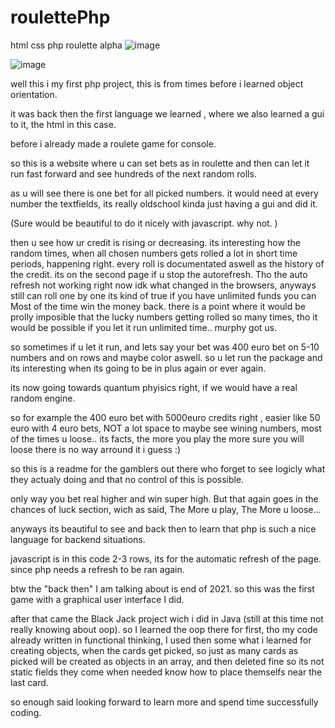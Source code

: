 # roulettePhp
html css php roulette alpha
![image](https://user-images.githubusercontent.com/105649203/202902141-5983289a-ebd4-46d6-bacc-b90914d8b841.png)

![image](https://user-images.githubusercontent.com/105649203/202904174-d79b5291-fa81-404f-8184-34d4a7fb9c07.png)



well this i my first php project, this is from times before i learned object orientation. 

it was back then the first language we learned , where we also learned a gui to it, the html in this case.

before i already made a roulete game for console. 

so this is a website where u can set bets as in roulette and then can let it run fast forward and see hundreds of the next random rolls. 

as u will see there is one bet for all picked numbers.  it would need at every number the textfields, its really oldschool kinda just having a gui and did it. 

(Sure would be beautiful to do it nicely with javascript. why not. )

then u see how ur credit is rising or decreasing. its interesting how the random times, when all chosen numbers gets rolled a lot in short time periods, happening right.
every roll is documentated aswell as the history of the credit. its on the second page if u stop the autorefresh. 
Tho the auto refresh not working right now idk what changed in the browsers, anyways still can roll one by one
its kind of true if you have unlimited funds you can Most of the time win the money back. there is a point where it would be prolly imposible that the lucky numbers getting rolled so many times, tho it would be possible if you let it run unlimited time..  murphy got us. 

so sometimes if u let it run, and lets say your bet was 400 euro bet on 5-10 numbers and on rows and maybe color aswell. 
so u let run the package and its interesting when its going to be in plus again or ever again. 

its now going towards quantum phyisics right, if we would have a real random engine.

so for example the 400 euro bet with 5000euro credits right , easier like 50 euro with 4 euro bets, NOT a lot space to maybe see wining numbers,
most of the times u loose.. its facts, the more you play the more sure you will loose there is no way arround it i guess :)

so this is a readme for the gamblers out there who forget to see logicly what they actualy doing and that no control of this is possible.

only way you bet real higher and win super high.  But that again goes in the chances of luck section, wich as said, The More u play, The More u loose... 

anyways its beautiful to see and back then to learn that php is such a nice language for backend situations.

javascript is in this code 2-3 rows, its for the automatic refresh of the page. since php needs a refresh to be ran again.

btw the "back then" I am talking about is end of 2021. so this was the first game with a graphical user interface I did.

after that came the Black Jack project wich i did in Java (still at this time not really knowing about oop). so I learned the oop there for first, tho my 
code already written in functional thinking, I used then some what i learned for creating objects, when the cards get picked, so just as many cards as picked 
will be created as objects in an array, and then deleted fine so its not static fields they come when needed know how to place themselfs near the last card.

so enough said looking forward to learn more and spend time successfully coding. 




